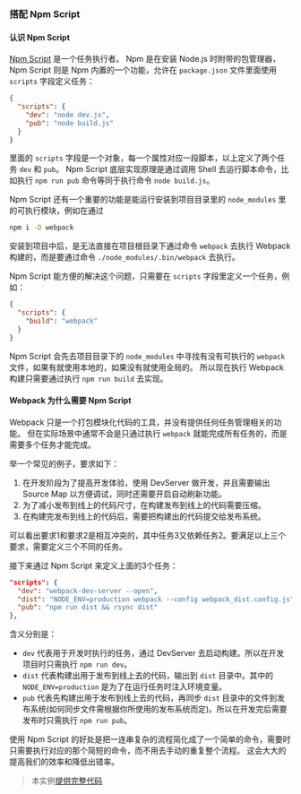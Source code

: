 ### 搭配 Npm Script

#### 认识 Npm Script
[Npm Script](https://docs.npmjs.com/misc/scripts) 是一个任务执行者。
Npm 是在安装 Node.js 时附带的包管理器，Npm Script 则是 Npm 内置的一个功能，允许在 `package.json` 文件里面使用 `scripts` 字段定义任务：
```json
{
  "scripts": {
    "dev": "node dev.js",
    "pub": "node build.js"
  }
}
```
里面的 `scripts` 字段是一个对象，每一个属性对应一段脚本，以上定义了两个任务 `dev` 和 `pub`。
Npm Script 底层实现原理是通过调用 Shell 去运行脚本命令，比如执行 `npm run pub` 命令等同于执行命令 `node build.js`。

Npm Script 还有一个重要的功能是能运行安装到项目目录里的 `node_modules` 里的可执行模块，例如在通过
```bash
npm i -D webpack
```
安装到项目中后，是无法直接在项目根目录下通过命令 `webpack` 去执行 Webpack 构建的，而是要通过命令 `./node_modules/.bin/webpack` 去执行。

Npm Script 能方便的解决这个问题，只需要在 `scripts` 字段里定义一个任务，例如：
```json
{
  "scripts": {
    "build": "webpack"
  }
}
```
Npm Script 会先去项目目录下的 `node_modules` 中寻找有没有可执行的 `webpack` 文件，如果有就使用本地的，如果没有就使用全局的。
所以现在执行 Webpack 构建只需要通过执行 `npm run build` 去实现。

#### Webpack 为什么需要 Npm Script
Webpack 只是一个打包模块化代码的工具，并没有提供任何任务管理相关的功能。
但在实际场景中通常不会是只通过执行 `webpack` 就能完成所有任务的，而是需要多个任务才能完成。

举一个常见的例子，要求如下：

1. 在开发阶段为了提高开发体验，使用 DevServer 做开发，并且需要输出 Source Map 以方便调试，同时还需要开启自动刷新功能。
2. 为了减小发布到线上的代码尺寸，在构建发布到线上的代码需要压缩。
3. 在构建完发布到线上的代码后，需要把构建出的代码提交给发布系统。

可以看出要求1和要求2是相互冲突的，其中任务3又依赖任务2。要满足以上三个要求，需要定义三个不同的任务。

接下来通过 Npm Script 来定义上面的3个任务：
```json
"scripts": {
  "dev": "webpack-dev-server --open",
  "dist": "NODE_ENV=production webpack --config webpack_dist.config.js",
  "pub": "npm run dist && rsync dist"
},
```
含义分别是：

- `dev` 代表用于开发时执行的任务，通过 DevServer 去启动构建。所以在开发项目时只需执行 `npm run dev`。
- `dist` 代表构建出用于发布到线上去的代码，输出到 `dist` 目录中。其中的 `NODE_ENV=production` 是为了在运行任务时注入环境变量。
- `pub` 代表先构建出用于发布到线上去的代码，再同步 `dist` 目录中的文件到发布系统(如何同步文件需根据你所使用的发布系统而定)。所以在开发完后需要发布时只需执行 `npm run pub`。

使用 Npm Script 的好处是把一连串复杂的流程简化成了一个简单的命令，需要时只需要执行对应的那个简短的命令，而不用去手动的重复整个流程。
这会大大的提高我们的效率和降低出错率。

> 本实例[提供完整代码](https://github.com/gwuhaolin/dive-into-webpack/tree/master/codes/3.13搭配NpmScript)

